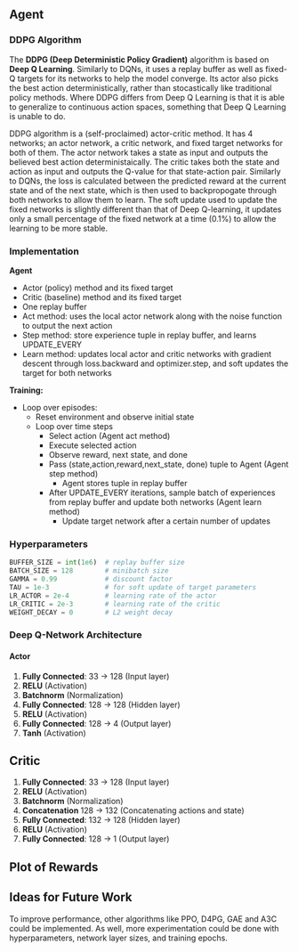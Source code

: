 ## Agent

### DDPG Algorithm

The **DDPG (Deep Deterministic Policy Gradient)** algorithm is based on **Deep Q Learning**. Similarly to DQNs, it uses a replay buffer as well as fixed-Q targets for its networks to help the model converge. Its actor also picks the best action deterministically, rather than stocastically like traditional policy methods. Where DDPG differs from Deep Q Learning is that it is able to generalize to continuous action spaces, something that Deep Q Learning is unable to do.

DDPG algorithm is a (self-proclaimed) actor-critic method. It has 4 networks; an actor network, a critic network, and fixed target networks for both of them. The actor network takes a state as input and outputs the believed best action deterministaically. The critic takes both the state and action as input and outputs the Q-value for that state-action pair. Similarly to DQNs, the loss is calculated between the predicted reward at the current state and of the next state, which is then used to backpropogate through both networks to allow them to learn. The soft update used to update the fixed networks is slightly different than that of Deep Q-learning, it updates only a small percentage of the fixed network at a time (0.1%) to allow the learning to be more stable. 

### Implementation

**Agent**
- Actor (policy) method and its fixed target
- Critic (baseline) method and its fixed target
- One replay buffer 
- Act method: uses the local actor network along with the noise function to output the next action
- Step method: store experience tuple in replay buffer, and learns UPDATE_EVERY
- Learn method: updates local actor and critic networks with gradient descent through loss.backward and optimizer.step, and soft updates the target  for both networks

**Training:**
- Loop over episodes:
  - Reset environment and observe initial state
  - Loop over time steps
    - Select action (Agent act method)
    - Execute selected action
    - Observe reward, next state, and done
    - Pass (state,action,reward,next_state, done) tuple to Agent (Agent step method)
      - Agent stores tuple in replay buffer
    - After UPDATE_EVERY iterations, sample batch of experiences from replay buffer and update both networks (Agent learn method)
      - Update target network after a certain number of updates

### Hyperparameters
```python
BUFFER_SIZE = int(1e6)  # replay buffer size
BATCH_SIZE = 128        # minibatch size
GAMMA = 0.99            # discount factor
TAU = 1e-3              # for soft update of target parameters
LR_ACTOR = 2e-4         # learning rate of the actor 
LR_CRITIC = 2e-3        # learning rate of the critic
WEIGHT_DECAY = 0        # L2 weight decay
``` 

### Deep Q-Network Architecture
#### Actor
1. **Fully Connected**: 33 → 128 (Input layer)
2. **RELU** (Activation)
3. **Batchnorm** (Normalization)
4. **Fully Connected**: 128 → 128 (Hidden layer)
5. **RELU** (Activation)
6. **Fully Connected**: 128 → 4 (Output layer)
7. **Tanh** (Activation)

## Critic
1. **Fully Connected**: 33 → 128 (Input layer)
2. **RELU** (Activation)
3. **Batchnorm** (Normalization)
4. **Concatenation** 128 → 132 (Concatenating actions and state)
5. **Fully Connected**: 132 → 128 (Hidden layer)
6. **RELU** (Activation)
7. **Fully Connected**: 128 → 1 (Output layer)


## Plot of Rewards
<!---
![Plot of Rewards](/assets/training.png "Plot of Rewards")

_Environment solved in 391 episodes!	Average Score: 13.02_
--->


## Ideas for Future Work
To improve performance, other algorithms like PPO, D4PG, GAE and A3C could be implemented. As well, more experimentation could be done with hyperparameters, network layer sizes, and training epochs. 